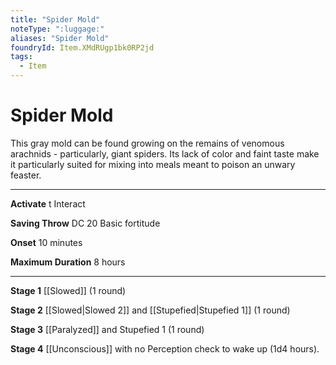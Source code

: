 ```yaml
---
title: "Spider Mold"
noteType: ":luggage:"
aliases: "Spider Mold"
foundryId: Item.XMdRUgp1bk0RP2jd
tags:
  - Item
---
```


# Spider Mold

This gray mold can be found growing on the remains of venomous arachnids - particularly, giant spiders. Its lack of color and faint taste make it particularly suited for mixing into meals meant to poison an unwary feaster.

* * *

**Activate** t Interact

**Saving Throw** DC 20 Basic fortitude

**Onset** 10 minutes

**Maximum Duration** 8 hours

* * *

**Stage 1** [[Slowed]] (1 round)

**Stage 2** [[Slowed|Slowed 2]] and [[Stupefied|Stupefied 1]] (1 round)

**Stage 3** [[Paralyzed]] and Stupefied 1 (1 round)

**Stage 4** [[Unconscious]] with no Perception check to wake up (1d4 hours).
